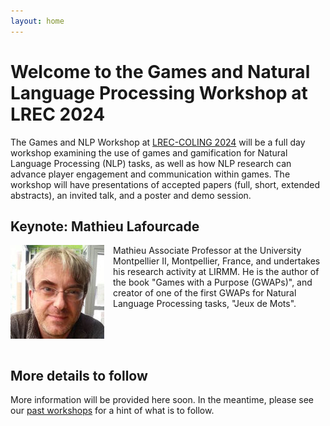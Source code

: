 ```yaml
---
layout: home
---
```


# Welcome to the Games and Natural Language Processing Workshop at LREC 2024

The Games and NLP Workshop at [LREC-COLING 2024](https://lrec-coling-2024.org/) will be a full day workshop examining the use of games and gamification
for Natural Language Processing (NLP) tasks, as well as how NLP research can
advance player engagement and communication within games. The workshop will have
presentations of accepted papers (full, short, extended abstracts), an invited
talk, and a poster and demo session. 

## Keynote: Mathieu Lafourcade

<img style='float:left; margin-right:1em;' src="ml.jpeg" />

Mathieu Associate Professor at the University Montpellier II, Montpellier,
France, and undertakes his research activity at LIRMM. He is the author of the
book "Games with a Purpose (GWAPs)", and creator of one of the first GWAPs
for Natural Language Processing tasks, "Jeux de Mots".

<div style='clear:both;'><br /></div>

## More details to follow

More information will be provided here soon. In the meantime, please see our [past workshops](/past-workshops/) for a hint of what is to follow.
